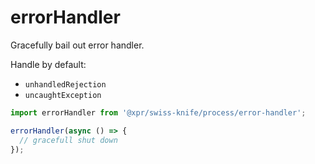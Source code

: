 # errorHandler

Gracefully bail out error handler.

Handle by default:
* `unhandledRejection`
* `uncaughtException`

```typescript
import errorHandler from '@xpr/swiss-knife/process/error-handler';

errorHandler(async () => {
  // gracefull shut down
});
```
